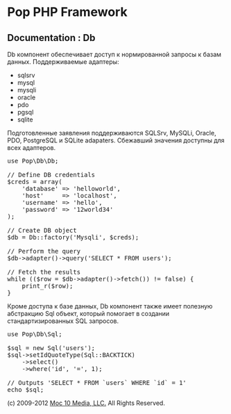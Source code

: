 Pop PHP Framework
=================

Documentation : Db
------------------

Db компонент обеспечивает доступ к нормированной запросы к базам данных. Поддерживаемые адаптеры:

* sqlsrv
* mysql
* mysqli
* oracle
* pdo
* pgsql
* sqlite

Подготовленные заявления поддерживаются SQLSrv, MySQLi, Oracle, PDO, PostgreSQL и SQLite adapaters. Сбежавший значения доступны для всех адаптеров.

<pre>
use Pop\Db\Db;

// Define DB credentials
$creds = array(
    'database' => 'helloworld',
    'host'     => 'localhost',
    'username' => 'hello',
    'password' => '12world34'
);

// Create DB object
$db = Db::factory('Mysqli', $creds);

// Perform the query
$db->adapter()->query('SELECT * FROM users');

// Fetch the results
while (($row = $db->adapter()->fetch()) != false) {
    print_r($row);
}
</pre>

Кроме доступа к базе данных, Db компонент также имеет полезную абстракцию Sql объект, который помогает в создании стандартизированных SQL запросов.

<pre>
use Pop\Db\Sql;

$sql = new Sql('users');
$sql->setIdQuoteType(Sql::BACKTICK)
    ->select()
    ->where('id', '=', 1);

// Outputs 'SELECT * FROM `users` WHERE `id` = 1'
echo $sql;
</pre>

(c) 2009-2012 [Moc 10 Media, LLC.](http://www.moc10media.com) All Rights Reserved.
